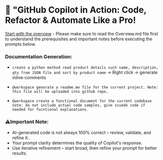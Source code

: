 # 🚀 "GitHub Copilot in Action: Code, Refactor & Automate Like a Pro!

[Start with the overview](../Overview.md) - Please make sure to read the Overview.md file first to understand the prerequisites and important notes before executing the prompts below.

### Documentation Generation:
- `create a python method read product details such name, description, qty from JSON file and sort by product name` -> Right click -> generate inline-comments

- `@workspace generate a readme.me file for the current project. Note: this file will be uploaded into github repo.`

- `@workspace create a functional document for the current codebase note: do not include actual code samples, give scuedo code if needed for fucntional explanations.`

### ⚠️Important Note:
- AI-generated code is not always 100% correct – review, validate, and refine it..
- Your prompt clarity determines the quality of Copilot's response.
- Use iterative refinement – start broad, then refine your prompt for better results.